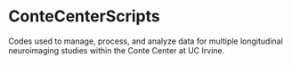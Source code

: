 # ConteCenterScripts
Codes used to manage, process, and analyze data for multiple longitudinal neuroimaging studies within the Conte Center at UC Irvine.
